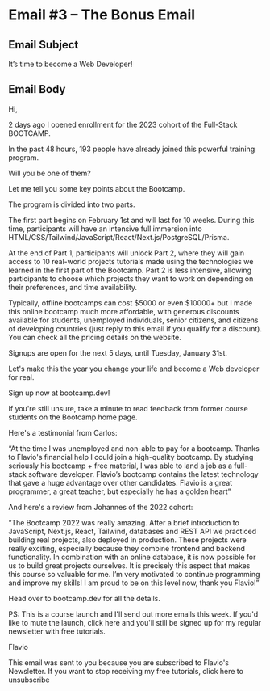 # Email #3 – The Bonus Email

## Email Subject

It’s time to become a Web Developer!

## Email Body
Hi,

2 days ago I opened enrollment for the 2023 cohort of the Full-Stack BOOTCAMP.

In the past 48 hours, 193 people have already joined this powerful training program.

Will you be one of them?

Let me tell you some key points about the Bootcamp.

The program is divided into two parts.

The first part begins on February 1st and will last for 10 weeks. During this time, participants will have an intensive full immersion into HTML/CSS/Tailwind/JavaScript/React/Next.js/PostgreSQL/Prisma. 

At the end of Part 1, participants will unlock Part 2, where they will gain access to 10 real-world projects tutorials made using the technologies we learned in the first part of the Bootcamp. Part 2 is less intensive, allowing participants to choose which projects they want to work on depending on their preferences, and time availability.

Typically, offline bootcamps can cost $5000 or even $10000+ but I made this online bootcamp much more affordable, with generous discounts available for students, unemployed individuals, senior citizens, and citizens of developing countries (just reply to this email if you qualify for a discount). You can check all the pricing details on the website.

Signups are open for the next 5 days, until Tuesday, January 31st.

Let's make this the year you change your life and become a Web developer for real.

Sign up now at bootcamp.dev!

If you're still unsure, take a minute to read feedback from former course students on the Bootcamp home page.

Here's a testimonial from Carlos:

“At the time I was unemployed and non-able to pay for a bootcamp. Thanks to Flavio's financial help I could join a high-quality bootcamp. By studying seriously his bootcamp + free material, I was able to land a job as a full-stack software developer. Flavio’s bootcamp contains the latest technology that gave a huge advantage over other candidates. Flavio is a great programmer, a great teacher, but especially he has a golden heart”

And here's a review from Johannes of the 2022 cohort:

“The Bootcamp 2022 was really amazing. After a brief introduction to JavaScript, Next.js, React, Tailwind, databases and REST API we practiced building real projects, also deployed in production. These projects were really exciting, especially because they combine frontend and backend functionality. In combination with an online database, it is now possible for us to build great projects ourselves. It is precisely this aspect that makes this course so valuable for me. I’m very motivated to continue programming and improve my skills! I am proud to be on this level now, thank you Flavio!”

Head over to bootcamp.dev for all the details.

PS: This is a course launch and I'll send out more emails this week. If you'd like to mute the launch, click here and you'll still be signed up for my regular newsletter with free tutorials.

Flavio

This email was sent to you because you are subscribed to Flavio's Newsletter. If you want to stop receiving my free tutorials, click here to unsubscribe

